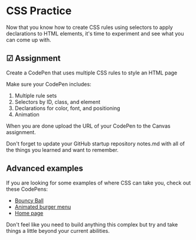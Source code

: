 # CSS Practice

Now that you know how to create CSS rules using selectors to apply declarations to HTML elements, it's time to experiment and see what you can come up with.

## ☑ Assignment

Create a CodePen that uses multiple CSS rules to style an HTML page

Make sure your CodePen includes:

1. Multiple rule sets
1. Selectors by ID, class, and element
1. Declarations for color, font, and positioning
1. Animation

When you are done upload the URL of your CodePen to the Canvas assignment.

Don't forget to update your GitHub startup repository notes.md with all of the things you learned and want to remember.

## Advanced examples

If you are looking for some examples of where CSS can take you, check out these CodePens:

- [Bouncy Ball](https://codepen.io/leesjensen/pen/gOXZwEZ)
- [Animated burger menu](https://codepen.io/leesjensen/pen/bGKxVEv)
- [Home page](https://codepen.io/leesjensen/pen/jOKvbrv)

Don't feel like you need to build anything this complex but try and take things a little beyond your current abilities.
